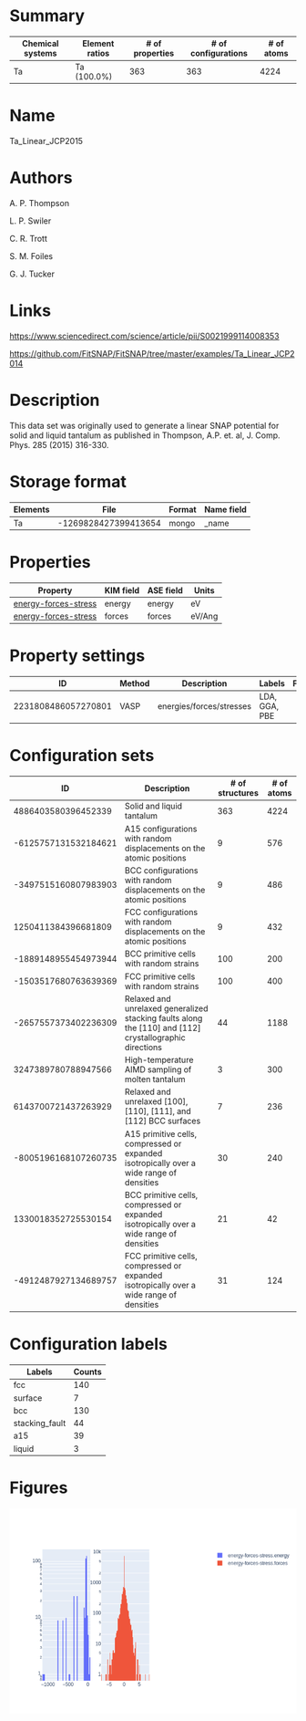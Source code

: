 
# Summary
|Chemical systems|Element ratios|# of properties|# of configurations|# of atoms|
|---|---|---|---|---|
|Ta|Ta (100.0%)|363|363|4224|

# Name

Ta_Linear_JCP2015

# Authors

A. P. Thompson

L. P. Swiler

C. R. Trott

S. M. Foiles

G. J. Tucker

# Links

https://www.sciencedirect.com/science/article/pii/S0021999114008353

https://github.com/FitSNAP/FitSNAP/tree/master/examples/Ta_Linear_JCP2014

# Description

This data set was originally used to generate a linear SNAP potential for solid and liquid tantalum as published in Thompson, A.P. et. al, J. Comp. Phys. 285 (2015) 316-330.

# Storage format

|Elements|File|Format|Name field|
|---|---|---|---|
| Ta | -1269828427399413654 | mongo | _name |

# Properties

|Property|KIM field|ASE field|Units
|---|---|---|---|
| [energy-forces-stress](/home/jvita/scripts/colabfit-tools/colabfit/examples/Ta_Linear_JCP2015/energy-forces-stress.edn) | energy | energy | eV
| [energy-forces-stress](/home/jvita/scripts/colabfit-tools/colabfit/examples/Ta_Linear_JCP2015/energy-forces-stress.edn) | forces | forces | eV/Ang

# Property settings

|ID|Method|Description|Labels|Files|
|---|---|---|---|---|
| 2231808486057270801 | VASP | energies/forces/stresses | LDA, GGA, PBE |  |

# Configuration sets

|ID|Description|# of structures| # of atoms|
|---|---|---|---|
| 4886403580396452339 | Solid and liquid tantalum | 363 | 4224 |
| -6125757131532184621 | A15 configurations with random displacements on the atomic positions | 9 | 576 |
| -3497515160807983903 | BCC configurations with random displacements on the atomic positions | 9 | 486 |
| 1250411384396681809 | FCC configurations with random displacements on the atomic positions | 9 | 432 |
| -1889148955454973944 | BCC primitive cells with random strains | 100 | 200 |
| -1503517680763639369 | FCC primitive cells with random strains | 100 | 400 |
| -2657557373402236309 | Relaxed and unrelaxed generalized stacking faults along the [110] and [112] crystallographic directions | 44 | 1188 |
| 3247389780788947566 | High-temperature AIMD sampling of molten tantalum | 3 | 300 |
| 6143700721437263929 | Relaxed and unrelaxed [100], [110], [111], and [112] BCC surfaces | 7 | 236 |
| -8005196168107260735 | A15 primitive cells, compressed or expanded isotropically over a wide range of densities | 30 | 240 |
| 1330018352725530154 | BCC primitive cells, compressed or expanded isotropically over a wide range of densities | 21 | 42 |
| -4912487927134689757 | FCC primitive cells, compressed or expanded isotropically over a wide range of densities | 31 | 124 |

# Configuration labels

|Labels|Counts|
|---|---|
| fcc | 140 |
| surface | 7 |
| bcc | 130 |
| stacking_fault | 44 |
| a15 | 39 |
| liquid | 3 |

# Figures
![The results of plot_histograms](histograms.png)
